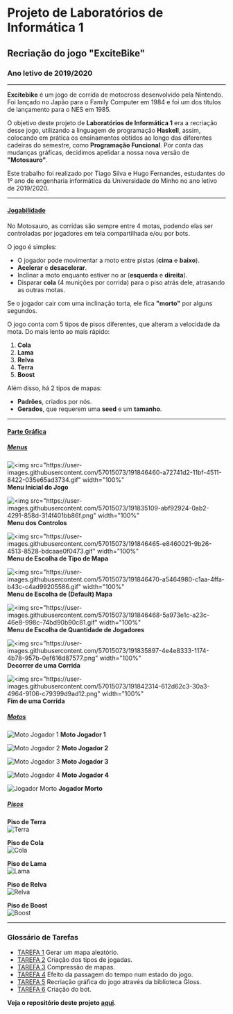 # Projeto de Laboratórios de Informática 1

## Recriação do jogo "ExciteBike"

### Ano letivo de 2019/2020

---

**Excitebike** é um jogo de corrida de motocross desenvolvido pela Nintendo. Foi lançado no Japão para o Family Computer em 1984 e foi um dos títulos de lançamento para o NES em 1985.

O objetivo deste projeto de **Laboratórios de Informática 1** era a recriação desse jogo, utilizando a linguagem de programação **Haskell**, assim, colocando em prática os ensinamentos obtidos ao longo das diferentes cadeiras do semestre, como **Programação Funcional**. Por conta das mudanças gráficas, decidimos apelidar a nossa nova versão de **"Motosauro"**.

Este trabalho foi realizado por Tiago Silva e Hugo Fernandes, estudantes do 1º ano de engenharia informática da Universidade do Minho no ano letivo de 2019/2020.

---

#### [Jogabilidade](https://github.com/surumkata/motosauro/tree/main/src)

No Motosauro, as corridas são sempre entre 4 motas, podendo elas ser controladas por jogadores em tela compartilhada e/ou por bots.

O jogo é simples:
- O jogador pode movimentar a moto entre pistas (**cima** e **baixo**).
- **Acelerar** e **desacelerar**.
- Inclinar a moto enquanto estiver no ar (**esquerda** e **direita**).
- Disparar **cola** (4 munições por corrida) para o piso atrás dele, atrasando as outras motas.

Se o jogador cair com uma inclinação torta, ele fica **"morto"** por alguns segundos.

O jogo conta com 5 tipos de pisos diferentes, que alteram a velocidade da mota. Do mais lento ao mais rápido:
1. **Cola**
2. **Lama**
3. **Relva**
4. **Terra**
5. **Boost**

Além disso, há 2 tipos de mapas:
- **Padrões**, criados por nós.
- **Gerados**, que requerem uma **seed** e um **tamanho**.

---

#### [Parte Gráfica](https://github.com/surumkata/motosauro/tree/main/textures)

##### [Menus](https://github.com/surumkata/motosauro/tree/main/textures/Menu)

![<img src="https://user-images.githubusercontent.com/57015073/191846460-a72741d2-11bf-4511-8422-035e65ad3734.gif" width="100%"](https://user-images.githubusercontent.com/57015073/191846460-a72741d2-11bf-4511-8422-035e65ad3734.gif)
**Menu Inicial do Jogo**

![<img src="https://user-images.githubusercontent.com/57015073/191835109-abf92924-0ab2-4291-858d-314f401bb86f.png" width="100%"](https://user-images.githubusercontent.com/57015073/191835109-abf92924-0ab2-4291-858d-314f401bb86f.png)
**Menu dos Controlos**

![<img src="https://user-images.githubusercontent.com/57015073/191846465-e8460021-9b26-4513-8528-bdcaae0f0473.gif" width="100%"](https://user-images.githubusercontent.com/57015073/191846465-e8460021-9b26-4513-8528-bdcaae0f0473.gif)
**Menu de Escolha de Tipo de Mapa**

![<img src="https://user-images.githubusercontent.com/57015073/191846470-a5464980-c1aa-4ffa-b43c-c4ad99205586.gif" width="100%"](https://user-images.githubusercontent.com/57015073/191846470-a5464980-c1aa-4ffa-b43c-c4ad99205586.gif)
**Menu de Escolha de (Default) Mapa**

![<img src="https://user-images.githubusercontent.com/57015073/191846468-5a973e1c-a23c-46e8-998c-74bd90b90c81.gif" width="100%"](https://user-images.githubusercontent.com/57015073/191846468-5a973e1c-a23c-46e8-998c-74bd90b90c81.gif)
**Menu de Escolha de Quantidade de Jogadores**

![<img src="https://user-images.githubusercontent.com/57015073/191835897-4e4e8333-1174-4b78-957b-0ef616d87577.png" width="100%"](https://user-images.githubusercontent.com/57015073/191835897-4e4e8333-1174-4b78-957b-0ef616d87577.png)
**Decorrer de uma Corrida**

![<img src="https://user-images.githubusercontent.com/57015073/191842314-612d62c3-30a3-4964-9106-c79399d9ad12.png" width="100%"](https://user-images.githubusercontent.com/57015073/191842314-612d62c3-30a3-4964-9106-c79399d9ad12.png)
**Fim de uma Corrida**

##### [Motos](https://github.com/surumkata/motosauro/tree/main/textures/Others)

![Moto Jogador 1](https://user-images.githubusercontent.com/57015073/192284225-51c65ab8-3f99-4b63-be0e-fea603f37551.png)
**Moto Jogador 1**

![Moto Jogador 2](https://user-images.githubusercontent.com/57015073/192284227-6e846d49-db66-46b2-b592-22ae2e27f9be.png)
**Moto Jogador 2**

![Moto Jogador 3](https://user-images.githubusercontent.com/57015073/192284229-ae9a4c65-ce44-41a0-a5c1-a3959d9fb2c6.png)
**Moto Jogador 3**

![Moto Jogador 4](https://user-images.githubusercontent.com/57015073/192284230-bea746a4-ce52-4ad4-b812-21778e550bdc.png)
**Moto Jogador 4**

![Jogador Morto](https://user-images.githubusercontent.com/57015073/192283591-e80f2171-0644-42e5-86ab-33bd843453e9.png)
**Jogador Morto**

##### [Pisos](https://github.com/surumkata/motosauro/tree/main/textures/Layers)

**Piso de Terra**  
![Terra](https://user-images.githubusercontent.com/57015073/191843692-6fdbfcc7-644a-4785-a821-c2eeef3f997c.png)

**Piso de Cola**  
![Cola](https://user-images.githubusercontent.com/57015073/191843695-8f523082-3da1-4b7a-9e48-a05d381d46c1.png)

**Piso de Lama**  
![Lama](https://user-images.githubusercontent.com/57015073/191843697-61b8b9b6-f9f6-4813-9fb2-af4701a4f87a.png)

**Piso de Relva**  
![Relva](https://user-images.githubusercontent.com/57015073/191843700-3504348e-208f-40c9-8898-a6b6eb6304d1.png)

**Piso de Boost**  
![Boost](https://user-images.githubusercontent.com/57015073/191843705-6d614595-e985-4697-8824-b1d193de44b8.png)

---

### Glossário de Tarefas

- [TAREFA 1](https://github.com/surumkata/motosauro/blob/main/src/Tarefa1_2019li1g002.hs) Gerar um mapa aleatório.
- [TAREFA 2](https://github.com/surumkata/motosauro/blob/main/src/Tarefa2_2019li1g002.hs) Criação dos tipos de jogadas.
- [TAREFA 3](https://github.com/surumkata/motosauro/blob/main/src/Tarefa3_2019li1g002.hs) Compressão de mapas.
- [TAREFA 4](https://github.com/surumkata/motosauro/blob/main/src/Tarefa4_2019li1g002.hs) Efeito da passagem do tempo num estado do jogo.
- [TAREFA 5](https://github.com/surumkata/motosauro/blob/main/src/Tarefa5_2019li1g002.hs) Recriação gráfica do jogo através da biblioteca Gloss.
- [TAREFA 6](https://github.com/surumkata/motosauro/blob/main/src/Tarefa6_2019li1g002.hs) Criação do bot.

**Veja o repositório deste projeto [aqui](https://github.com/surumkata/motosauro).**
